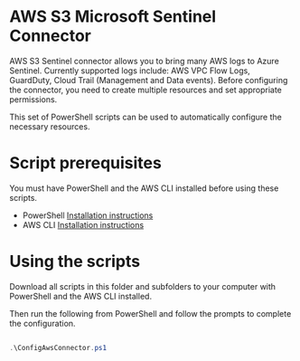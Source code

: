 
# AWS S3 Microsoft Sentinel Connector
AWS S3 Sentinel connector allows you to bring many AWS logs to Azure Sentinel. Currently supported logs include: AWS VPC Flow Logs, GuardDuty, Cloud Trail (Management and Data events). 
Before configuring the connector, you need to create multiple resources and set appropriate permissions.

This set of PowerShell scripts can be used to automatically configure the necessary resources.

# Script prerequisites
You must have PowerShell and the AWS CLI installed before using these scripts.

- PowerShell [Installation instructions](https://docs.microsoft.com/powershell/scripting/install/installing-powershell?view=powershell-7.1)
- AWS CLI [Installation instructions](https://docs.aws.amazon.com/cli/latest/userguide/install-cliv2.html)

# Using the scripts
Download all scripts in this folder and subfolders to your computer with PowerShell and the AWS CLI installed.

Then run the following from PowerShell and follow the prompts to complete the configuration.

```powershell

.\ConfigAwsConnector.ps1

```
